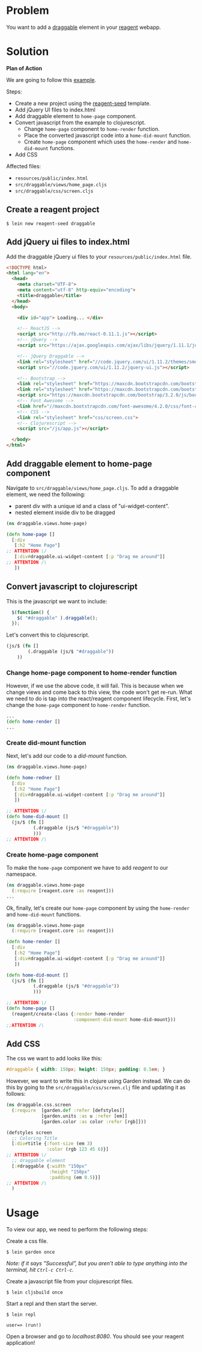 # Problem

You want to add a [draggable](http://jqueryui.com/draggable/) element in your [reagent](https://github.com/reagent-project/reagent) webapp.

# Solution

**Plan of Action**

We are going to follow this [example](http://jqueryui.com/draggable/).

Steps:

* Create a new project using the [reagent-seed](https://github.com/gadfly361/reagent-seed) template.
* Add jQuery UI files to index.html
* Add draggable element to `home-page` component.
* Convert javascript from the example to clojurescript.
    * Change `home-page` component to `home-render` function.
    * Place the converted javascript code into a `home-did-mount` function.
	* Create `home-page` component which uses the `home-render` and `home-did-mount` functions.
* Add CSS

Affected files:

* `resources/public/index.html`
* `src/draggable/views/home_page.cljs`
* `src/draggable/css/screen.cljs`

## Create a reagent project

```
$ lein new reagent-seed draggable
```

## Add jQuery ui files to index.html

Add the draggable jQuery ui files to your `resources/public/index.html` file.

```html
<!DOCTYPE html>
<html lang="en">
  <head>
    <meta charset="UTF-8">
    <meta content="utf-8" http-equiv="encoding">  
    <title>draggable</title>
  </head>
  <body>

    <div id="app"> Loading... </div>

    <!-- ReactJS -->
    <script src="http://fb.me/react-0.11.1.js"></script>
    <!-- jQuery -->
    <script src="https://ajax.googleapis.com/ajax/libs/jquery/1.11.1/jquery.min.js"></script>

    <!-- jQuery Draggable -->
    <link rel="stylesheet" href="//code.jquery.com/ui/1.11.2/themes/smoothness/jquery-ui.css">
    <script src="//code.jquery.com/ui/1.11.2/jquery-ui.js"></script>

    <!-- Bootstrap -->
    <link rel="stylesheet" href="https://maxcdn.bootstrapcdn.com/bootstrap/3.2.0/css/bootstrap.min.css">
    <link rel="stylesheet" href="https://maxcdn.bootstrapcdn.com/bootstrap/3.2.0/css/bootstrap-theme.min.css">
    <script src="https://maxcdn.bootstrapcdn.com/bootstrap/3.2.0/js/bootstrap.min.js"></script>
    <!-- Font Awesome -->
    <link href="//maxcdn.bootstrapcdn.com/font-awesome/4.2.0/css/font-awesome.min.css" rel="stylesheet">
    <!-- CSS -->
    <link rel="stylesheet" href="css/screen.css">
    <!-- Clojurescript -->
    <script src="/js/app.js"></script>

  </body>
</html>

```

## Add draggable element to home-page component

Navigate to `src/draggable/views/home_page.cljs`.  To add a draggable element, we need the following:

* parent div with a unique id and a class of "ui-widget-content".
* nested element inside div to be dragged

```clojure
(ns draggable.views.home-page)

(defn home-page []
  [:div
   [:h2 "Home Page"]
;; ATTENTION \/
   [:div#draggable.ui-widget-content [:p "Drag me around"]]
;; ATTENTION /\
   ])
```

## Convert javascript to clojurescript

This is the javascript we want to include:

```javascript
  $(function() {
    $( "#draggable" ).draggable();
  });
```

Let's convert this to clojurescript.

```clojure
(js/$ (fn []
        (.draggable (js/$ "#draggable"))
	))
```

### Change home-page component to home-render function

However, if we use the above code, it will fail. This is because when we change views and come back to this view, the code won't get re-run.  What we need to do is tap into the react/reagent component lifecycle. First, let's change the `home-page` component to `home-render` function.

```clojure
...
(defn home-render []
...
```

### Create did-mount function

Next, let's add our code to a *did-mount* function.

```clojure
(ns draggable.views.home-page)

(defn home-redner []
  [:div
   [:h2 "Home Page"]
   [:div#draggable.ui-widget-content [:p "Drag me around"]]
   ])

;; ATTENTION \/
(defn home-did-mount []
  (js/$ (fn []
          (.draggable (js/$ "#draggable"))
          )))
;; ATTENTION /\
```

### Create home-page component

To make the `home-page` component we have to add *reagent* to our namespace.

```clojure
(ns draggable.views.home-page
  (:require [reagent.core :as reagent]))
...
```

Ok, finally, let's create our `home-page` component by using the `home-render` and `home-did-mount` functions.

```clojure
(ns draggable.views.home-page
  (:require [reagent.core :as reagent]))

(defn home-render []
  [:div
   [:h2 "Home Page"]
   [:div#draggable.ui-widget-content [:p "Drag me around"]]
   ])

(defn home-did-mount []
  (js/$ (fn []
          (.draggable (js/$ "#draggable"))
          )))

;; ATTENTION \/
(defn home-page []
  (reagent/create-class {:render home-render
                         :component-did-mount home-did-mount}))
;;ATTENTION /\
```

## Add CSS

The css we want to add looks like this:

```css
#draggable { width: 150px; height: 150px; padding: 0.5em; }
```

However, we want to write this in clojure using Garden instead.  We can do this by going to the `src/draggable/css/screen.clj` file and updating it as follows:

```clojure
(ns draggable.css.screen
  (:require  [garden.def :refer [defstyles]]
             [garden.units :as u :refer [em]]
             [garden.color :as color :refer [rgb]]))

(defstyles screen
  ;; Coloring Title
  [:div#title {:font-size (em 3)
               :color (rgb 123 45 6)}]
;; ATTENTION \/
  ;; draggable element
  [:#draggable {:width "150px"
                :height "150px"
                :padding (em 0.5)}]
;; ATTENTION /\
  )
```

# Usage

To view our app, we need to perform the following steps:

Create a css file.

```
$ lein garden once
```

*Note: if it says "Successful", but you aren't able to type anything into the terminal, hit `Ctrl-c Ctrl-c`.*

Create a javascript file from your clojurescript files.

```
$ lein cljsbuild once
```

Start a repl and then start the server.

```
$ lein repl

user=> (run!)
```

Open a browser and go to *localhost:8080*. You should see your reagent application!
